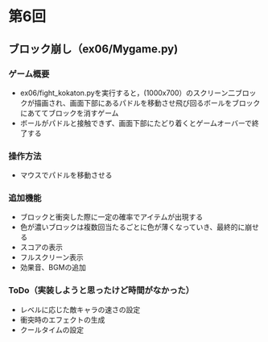# 第6回
## ブロック崩し（ex06/Mygame.py)
### ゲーム概要

-  ex06/fight_kokaton.pyを実行すると，(1000x700）のスクリーン二ブロックが描画され、画面下部にあるパドルを移動させ飛び回るボールをブロックにあててブロックを消すゲーム
- ボールがパドルと接触できず、画面下部にたどり着くとゲームオーバーで終了する

### 操作方法
- マウスでパドルを移動させる

### 追加機能
- ブロックと衝突した際に一定の確率でアイテムが出現する
- 色が濃いブロックは複数回当たるごとに色が薄くなっていき、最終的に崩せる
- スコアの表示
- フルスクリーン表示
- 効果音、BGMの追加

### ToDo（実装しようと思ったけど時間がなかった）
- レベルに応じた敵キャラの速さの設定
- 衝突時のエフェクトの生成
- クールタイムの設定